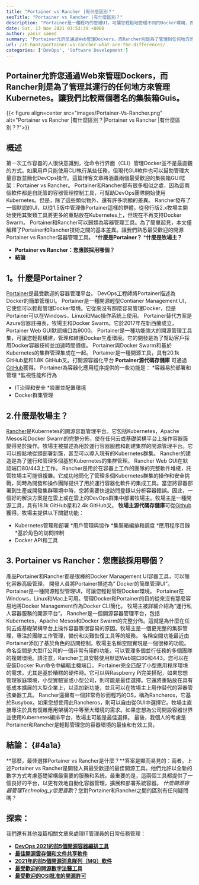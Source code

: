 ```yaml
---
title: "Portainer vs Rancher |有什麼區別？" 
seoTitle: "Portainer vs Rancher |有什麼區別？" 
description: "Portainer是一種輕巧的管理UI，可讓您輕鬆地管理不同的Docker環境，而Rancher則是在運行到各地的Kubernetes來管理Kubernetes的同時。" 
date: Sat, 13 Nov 2021 03:53:39 +0000
author: yasir saeed
summary: "Portainer允許您通過Web管理Dockers，而Rancher則是為了管理到任何地方的Kubernetes。讓我們比較兩個著名的集裝箱Guis。" 
url: /zh-hant/portainer-vs-rancher-what-are-the-differences/
categories: ['DevOps', 'Software Development']
---
```


## Portainer允許您通過Web來管理Dockers，而Rancher則是為了管理其運行的任何地方來管理Kubernetes。讓我們比較兩個著名的集裝箱Guis。

{{< figure align=center src="images/Portainer-Vs-Rancher.png" alt="Portainer vs Rancher |有什麼區別？|Portainer vs Rancher |有什麼區別？?">}}


## 概述
第一次工作容器的人很快意識到，從命令行界面（CLI）管理Docker並不是最直觀的方式。如果用戶只能使用CLI執行某些任務，但現代GUI軟件也可以幫助管理大量容器並簡化DevOps操作。這篇博客文章將涵蓋兩個最受歡迎的集裝箱GUI框架：Portainer vs Rancher。
Portainer和Rancher都有很多相似之處，因為這兩個軟件都是自託管的容器管理控制工具，可幫助DevOps團隊開始使用Kubernetes。但是，除了這些類似物外，還有許多明顯的差異。 Rancher發布了一個默認的UI，以從1.5版中管理像Portainer這樣的群體。從發行版2.x牧場主開始使用其聚類工具將更多的重點放在Kubernetes上，但現在不再支持Docker Swarm。
Portainer和Rancher可以歸類為容器管理工具。為了簡單起見，本文僅解釋了Portainer和Rancher技術之間的基本差異。讓我們熟悉最受歡迎的開源Portainer vs Rancher容器管理工具。
  ***什麼是Portainer？**
  ***什麼是牧場主？**
  * **Portainer vs Rancher：您應該採用哪個？** 
  * **結論**

## **1。什麼是Portainer？** 
[Portainer][1]是最受歡迎的容器管理平台。 DevOps工程師將Portainer描述為Docker的簡單管理UI。 Portainer是一種開源輕型Contianer Management UI，它使您可以輕鬆管理Docker環境。它從來沒有那麼容易管理Docker，但是Portainer可以在Windows，Linux和Mac操作系統上使用。 Portainer替代方案是Azure容器註冊表，牧場主和Docker Swarm。它於2017年在新西蘭成立，Portainer Web GUI默認端口為9000。
Portainer是一種功能強大的開源管理工具集，可讓您輕鬆構建，管理和維護Docker生產環境。它的開發是為了幫助客戶採用Docker容器技術並加速時間價值。 Portainer與Docker Swarm和基於Kubernetes的集群管理集成在一起。 Portainer是一種開源工具，具有20.1k GitHub星和1.8K GitHub叉。打開源容器化平台 **Portainer源代碼存儲庫** 可通過[GitHub][2]獲得。 Portainer為容器化應用程序提供的一些功能是：
  *容器易於部署和管理
  *監視性能和行為
  * IT治理和安全
  *設置並配置環境
  * Docker群集管理

## 2.什麼是牧場主？
[Rancher][3]是Kubernetes的開源容器管理平台。它包括Kubernetes，Apache Mesos和Docker Swarm的完整分佈，使在任何云或基礎架構平台上操作容器簇變得易於操作。牧場主被描述為用於運行容器服務和創建集群的開源管理平台。它可以輕鬆地從頭部署新簇，甚至可以導入現有的Kubernetes群集。 Rancher的建造是為了運行和管理多個基於Kubernetes的集群管理。 Rancher Web GUI在默認端口80/443上工作。
Rancher是用於在容器上工作的團隊的完整軟件堆棧，託管牧場主可能很複雜。它成功地簡化了管理多個Kubernetes群集的操作和安全挑戰，同時為開發和操作團隊提供了用於運行容器化軟件的集成工具。當您將容器部署到生產或開發集群環境中時，您將需要快速訪問登錄以分析容器錯誤。因此，一個好的解決方案是在雲上或在雲上的DevOps群集中部署牧場主。牧場主是一種開源工具，具有18.1k GitHub星和2.4k GitHub叉。 **牧場主源代碼存儲庫**可從[Github][4]獲得。牧場主提供以下關鍵功能：
  * Kubernetes管理和部署
  *用戶管理與協作
  *集裝箱編排和調度
  *應用程序目錄
  *基於角色的訪問控制
  * Docker API和工具

## 3. Portainer vs Rancher：您應該採用哪個？
產品Portainer和Rancher都是很棒的Docker Management UI容器工具，可以簡化容器高級管理。
開發人員將Portainer描述為“ Docker的簡單管理UI”。 Portainer是一種開源輕型管理UI，可讓您輕鬆管理Docker環境。 Portainer在Windows，Linux和Mac上可用。管理Docker和Portainer的目的從來沒有那麼容易地將Docker Management作為Docker CLI簡化。
牧場主被詳細介紹為“運行私人容器服務的開源平台”。 Rancher是一個開源容器管理平台，包括Kubernetes，Apache Mesos和Docker Swarm的完整分佈。這就是為什麼在任何云或基礎架構平台上操作容器簇很容易的原因。牧場主是一個更完整的集群管理，專注於團隊工作管理，備份和災難恢復工具等的服務。
名稱空間功能最近由Portainer添加了基於角色的訪問控制。牧場主名稱空間實現是一個很棒的功能。命名空間是大型IT公司的一個非常有用的功能，可以管理多個並行任務的多個團隊的複雜環境。請注意，Rancher工具安裝使用默認Web端口80和443。您可以在安裝Docker Run命令中編輯主機端口。
Portainer完全匹配了小型應用程序環境的需求，尤其是基於糟糕的硬件時。它可以與Raspberry Pi完美搭配，如果您想管理家庭環境，小型實驗室或小型公司，則可能是最佳選擇。它還將重點放在具有低成本擴展的大型企業上，以添加新功能，並且可以在牧場主上用作替代的容器管弦樂器工具。 Rancher還擁有一個非常奇妙而輕巧的OS，稱為Rancheros，它基於Busybox。如果您想使用此Rancheros，則可以自由從GUI中選擇它。牧場主直接專注於具有復雜應用架構的中等至大環境的需求。如果您想為公司開設容器世界並使用Kubernetes編排平台，牧場主可能是最佳選擇。
最後，我個人的考慮是Portainer和Rancher是輕鬆管理您的容器環境的最佳和有效工具。

## 結論： {#4a1a}
**那麼，最佳選擇Portainer vs Rancher是什麼？**答案是顯而易見的：兩者。上述Portainer vs Rancher是開發人員最受歡迎的最佳開源工具。他們允許以全新的數字方式考慮基礎架構最需要的服務和系統。最重要的是，這兩個工具都提供了一個良好的平台，以更有效地自動化容器管理，擴展和部署系統容器。
_什麼開源容器管理Technolog_y您更喜歡_？您對Portainer和Rancher之間的區別有任何疑問嗎？

## 探索：
我們還有其他幾篇相關文章來處理IT管理員的日常任務管理：
  * **[DevOps 2021的前5個開源容器編排工具][6]**
  * **[最佳開源雲存儲和文件共享軟件][7]**
  * **[2021年的前5個開源消息隊列（MQ）軟件][8]**
  * **[最受歡迎的開源數字法醫工具][9]**
  * **[最受歡迎的OSI批准的開源許可][10]**

  
[1]: https://www.portainer.io/
[2]: https://github.com/portainer/portainer
[3]: https://rancher.com/
[4]: https://github.com/rancher/rancher
[5]: mailto:yasir.saeed@aspose.com
[6]: https://blog.containerize.com/devops/top-5-open-source-container-orchestration-tools-for-devops-in-2021/
[7]: https://products.containerize.com/backup-and-sync/
[8]: https://blog.containerize.com/message-queue-software/top-5-open-source-message-queue-software-in-2021/
[9]: https://blog.containerize.com/digital-forensic-tools/top-5-open-source-digital-forensic-tools-in-2021/
[10]: https://blog.containerize.com/licenses-standards/top-5-most-popular-osi-approved-open-source-licenses-of-2021/
